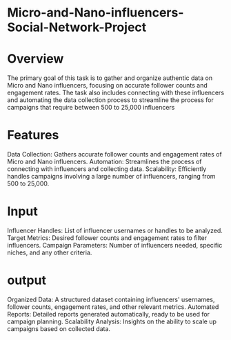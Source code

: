 # Micro-and-Nano-influencers-Social-Network-Project
# Overview
The primary goal of this task is to gather and organize authentic data on Micro and Nano influencers, focusing on accurate follower counts and engagement rates. The task also includes connecting with these influencers and automating the data collection process to streamline the process for campaigns that require between 500 to 25,000 influencers
# Features
Data Collection: Gathers accurate follower counts and engagement rates of Micro and Nano influencers.
Automation: Streamlines the process of connecting with influencers and collecting data.
Scalability: Efficiently handles campaigns involving a large number of influencers, ranging from 500 to 25,000.
# Input
Influencer Handles: List of influencer usernames or handles to be analyzed.
Target Metrics: Desired follower counts and engagement rates to filter influencers.
Campaign Parameters: Number of influencers needed, specific niches, and any other criteria.
# output
Organized Data: A structured dataset containing influencers' usernames, follower counts, engagement rates, and other relevant metrics.
Automated Reports: Detailed reports generated automatically, ready to be used for campaign planning.
Scalability Analysis: Insights on the ability to scale up campaigns based on collected data.
